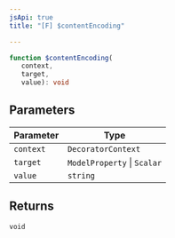 ```yaml
---
jsApi: true
title: "[F] $contentEncoding"

---
```

```ts
function $contentEncoding(
   context, 
   target, 
   value): void
```

## Parameters

| Parameter | Type |
| ------ | ------ |
| `context` | `DecoratorContext` |
| `target` | `ModelProperty` \| `Scalar` |
| `value` | `string` |

## Returns

`void`
